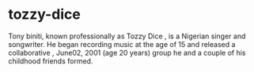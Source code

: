 # tozzy-dice
Tony biniti, known professionally as Tozzy Dice , is a Nigerian singer and songwriter. He began recording music at the age of 15 and released a collaborative ,  June02,  2001 (age 20 years) group he and a couple of his childhood friends formed. 
